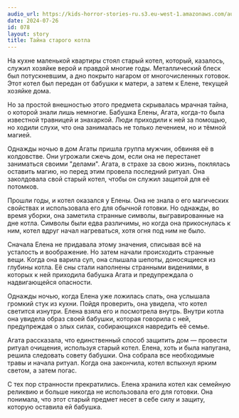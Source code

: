 ```yaml
---
audio_url: https://kids-horror-stories-ru.s3.eu-west-1.amazonaws.com/audio/078-mistery-of-old-cauldron.mp3
date: 2024-07-26
id: 078
layout: story
title: Тайна старого котла
---
```


На кухне маленькой квартиры стоял старый котел, который, казалось, служил хозяйке верой и правдой многие годы. Металлический блеск был потускневшим, а дно покрыто нагаром от многочисленных готовок. Этот котел был передан от бабушки к матери, а затем к Елене, текущей хозяйке дома.

Но за простой внешностью этого предмета скрывалась мрачная тайна, о которой знали лишь немногие. Бабушка Елены, Агата, когда-то была известной травницей и знахаркой. Люди приходили к ней за помощью, но ходили слухи, что она занималась не только лечением, но и тёмной магией.

Однажды ночью в дом Агаты пришла группа мужчин, обвиняя её в колдовстве. Они угрожали сжечь дом, если она не перестанет заниматься своими "делами". Агата, в страхе за свою жизнь, поклялась оставить магию, но перед этим провела последний ритуал. Она заколдовала свой старый котел, чтобы он служил защитой для её потомков.

Прошли годы, и котел оказался у Елены. Она не знала о его магических свойствах и использовала его для обычной готовки. Но однажды, во время уборки, она заметила странные символы, выгравированные на дне котла. Символы были едва различимы, но когда она прикоснулась к ним, котел вдруг начал нагреваться, хотя огня под ним не было.

Сначала Елена не придавала этому значения, списывая всё на усталость и воображение. Но затем начали происходить странные вещи. Когда она варила суп, она слышала шепоты, доносящиеся из глубины котла. Её сны стали наполнены странными видениями, в которых к ней приходила бабушка Агата и предупреждала о надвигающейся опасности.

Однажды ночью, когда Елена уже ложилась спать, она услышала громкий стук из кухни. Пойдя проверить, она увидела, что котел светится изнутри. Елена взяла его и посмотрела внутрь. Внутри котла она увидела образ своей бабушки, которая говорила с ней, предупреждая о злых силах, собирающихся навредить её семье.

Агата рассказала, что единственный способ защитить дом — провести ритуал очищения, используя старый котел. Елена, хоть и была напугана, решила следовать совету бабушки. Она собрала все необходимые травы и начала ритуал. Когда она закончила, котел вспыхнул ярким светом, а затем погас.

С тех пор странности прекратились. Елена хранила котел как семейную реликвию и больше никогда не использовала его для готовки. Она понимала, что этот старый предмет несет в себе силу и защиту, которую оставила ей бабушка.
